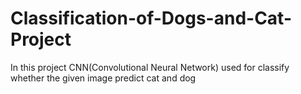 # Classification-of-Dogs-and-Cat-Project
In this project CNN(Convolutional Neural Network) used for classify whether the given image predict cat and dog
